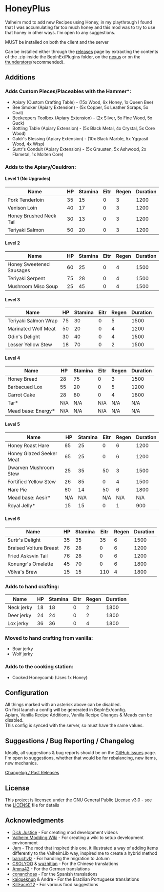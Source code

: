 # HoneyPlus  
Valheim mod to add new Recipes using Honey, in my playthrough I found that I was accumulating far too much honey and this mod was to try to use that honey in other ways. I'm open to any suggestions.  
  
MUST be installed on both the client and the server  
  
Can be installed either through the [releases](https://github.com/OhhLoz/HoneyPlus/releases) page by extracting the contents of the .zip inside the BepInEx/Plugins folder, on the [nexus](https://www.nexusmods.com/valheim/mods/2063) or on the [thunderstore](https://valheim.thunderstore.io/package/OhhLoz/HoneyPlus/)(recommended).  
  
## Additions

### Adds Custom Pieces/Placeables with the Hammer*:
* Apiary (Custom Crafting Table) - (15x Wood, 6x Honey, 1x Queen Bee)
* Bee Smoker (Apiary Extension) - (5x Copper, 5x Leather Scraps, 5x Coal)
* Beekeepers Toolbox (Apiary Extension) - (2x Silver, 5x Fine Wood, 5x Guck)
* Bottling Table (Apiary Extension) - (5x Black Metal, 4x Crystal, 5x Core Wood)
* Galdr's Blessing (Apiary Extension) - (10x Black Marble, 5x Yggrasil Wood, 4x Wisp)
* Surtr's Conduit (Apiary Extension) - (5x Grausten, 5x Ashwood, 2x Flametal, 1x Molten Core)

### Adds to the Apiary/Cauldron:  

#### Level 1 (No Upgrades)

| Name  | HP | Stamina | Eitr | Regen | Duration
|---|---|---|---|---|---|
|Pork Tenderloin|35|15|0|3|1200
|Venison Loin|40|17|0|3|1200
|Honey Brushed Neck Tail|30|13|0|3|1200
|Teriyaki Salmon|50|20|0|3|1200

#### Level 2  

| Name  | HP | Stamina | Eitr | Regen | Duration
|---|---|---|---|---|---|
|Honey Sweetened Sausages|60|25|0|4|1500
|Teriyaki Serpent|75|28|0|4|1500
|Mushroom Miso Soup|25|45|0|4|1500

#### Level 3  

| Name  | HP | Stamina | Eitr | Regen | Duration
|---|---|---|---|---|---|
|Teriyaki Salmon Wrap|75|30|0|5|1500
|Marinated Wolf Meat|50|20|0|4|1200
|Odin's Delight|30|40|0|4|1500
|Lesser Yellow Stew|18|70|0|2|1500

#### Level 4  

| Name  | HP | Stamina | Eitr | Regen | Duration
|---|---|---|---|---|---|
|Honey Bread|28|75|0|3|1500
|Barbecued Lox|55|20|0|5|1200
|Carrot Cake|28|80|0|4|1800
|Tar*|N/A|N/A|N/A|N/A|N/A
|Mead base: Energy*|N/A|N/A|N/A|N/A|N/A

#### Level 5

| Name  | HP | Stamina | Eitr | Regen | Duration
|---|---|---|---|---|---|
|Honey Roast Hare|65|25|0|6|1200
|Honey Glazed Seeker Meat|65|25|0|6|1200
|Dwarven Mushroom Stew|25|35|50|3|1500
|Fortified Yellow Stew|26|85|0|4|1500
|Hare Pie|60|14|50|6|1800
|Mead base: Aesir*|N/A|N/A|N/A|N/A|N/A
|Royal Jelly*|15|15|0|1|900

#### Level 6

| Name  | HP | Stamina | Eitr | Regen | Duration
|---|---|---|---|---|---|
|Surtr's Delight|35|35|35|6|1500
|Braised Volture Breast|76|28|0|6|1200
|Fried Asksvin Tail|76|28|0|6|1200
|Konungr's Omelette|45|70|0|6|1800
|Völva's Brew|15|15|110|4|1800
  
### Adds to hand crafting:  

| Name  | HP | Stamina | Eitr | Regen | Duration
|---|---|---|---|---|---|
|Neck jerky|18|18|0|2|1800
|Deer jerky|24|24|0|2|1800
|Lox jerky|36|36|0|4|1800

### Moved to hand crafting from vanilla:
* Boar jerky
* Wolf jerky 

### Adds to the cooking station: 
* Cooked Honeycomb (Uses 1x Honey)  
  
## Configuration
  
All things marked with an asterisk above can be disabled.  
On first launch a config will be generated in BepInEx/config.  
Apiary, Vanilla Recipe Additions, Vanilla Recipe Changes & Meads can be disabled.  
This config is synced with the server, so must have the same values.  

## Suggestions / Bug Reporting / Changelog
  
Ideally, all suggestions & bug reports should be on the [GitHub issues](https://github.com/OhhLoz/HoneyPlus/issues) page. 
I'm open to suggestions, whether that would be for rebalancing, new items, new mechanics.  

[Changelog / Past Releases](https://github.com/OhhLoz/HoneyPlus/releases)
  
## License  
  
This project is licensed under the GNU General Public License v3.0 - see the [LICENSE](https://github.com/OhhLoz/HoneyPlus/blob/master/LICENSE) file for details  
  
## Acknowledgments  
  
* [Dick Justice](https://www.youtube.com/channel/UCQmgRGWDJFXVYoin2UzUt7Q) - For creating mod development videos  
* [Valheim Modding Wiki](https://github.com/Valheim-Modding/Wiki/wiki) - For creating a wiki to setup development environment  
* [Jam](https://github.com/RandyKnapp/ValheimMods/tree/main/Jam) - The mod that inspired this one, it illustrated a way of adding items differently to the ValheimLib way, inspired me to create a hybrid method  
* [baruchvlz](https://github.com/baruchvlz) - For handling the migration to Jotunn  
* [CSOLYOO](https://github.com/CSOLYOO) & [wuzhitian](https://www.nexusmods.com/valheim/users/132820263) - For the Chinese translations  
* [Amnu42](https://www.nexusmods.com/valheim/users/58442931) - For the German translations  
* [conanchoas](https://www.nexusmods.com/valheim/users/17911054) - For the Spanish translations  
* [kaiqueknup](https://www.nexusmods.com/valheim/users/37243480) & Andre - For the Brazilian Portuguese translations  
* [KillFace212](https://github.com/Killface212) - For various food suggestions